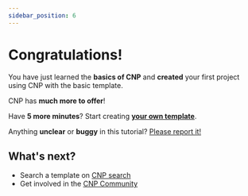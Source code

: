 ```yaml
---
sidebar_position: 6
---
```


# Congratulations!

You have just learned the **basics of CNP** and **created** your first project using CNP with the basic template.

CNP has **much more to offer**!

Have **5 more minutes**? Start creating **[your own template](../templates/create-template)**.

Anything **unclear** or **buggy** in this tutorial? [Please report it!](https://github.com/0xMRTT/0xMRTT.github.io/issues)

## What's next?

- Search a template on [CNP search](../templates/search)
- Get involved in the [CNP Community](../community/contribute)
